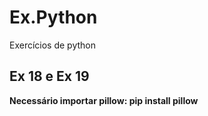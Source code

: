 # Ex.Python
Exercícios de python

<h2>Ex 18 e Ex 19</h2>
<b>Necessário importar pillow: pip install pillow</b>
